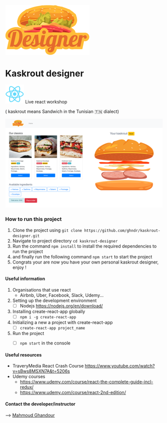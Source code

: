  ![kaskrout designer](src/assets/logo.png) 

# Kaskrout designer

<img src="logo512.png" alt="react logo" width="60px" /> Live react workshop 

( kaskrout means Sandwich in the Tunisian 🇹🇳 dialect)

 ![Project screenshot](screenshot.png) 

### How to run this project

1. Clone the project using `git clone https://github.com/ghndr/kaskrout-designer.git`
2. Navigate to project directory `cd kaskrout-designer`
3. Run the command `npm install` to install the required dependencies to run the project
4. and finally run the following command `npm start` to start the project
5. Congrats your are now you have your own personal kaskrout designer, enjoy !



#### Useful information

1. Organisations that use react
   - Airbnb, Uber, Facebook, Slack, Udemy...
2. Setting up the development environment
   - [ ] Nodejs https://nodejs.org/en/download/
3. Installing create-react-app globally
   - [ ] `npm i -g create-react-app`
4. Initializing a new a project with create-react-app
   - [ ] `create-react-app project_name`
5. Run the project
   - [ ] `npm start` in the console



#### Useful resources

- TraveryMedia React Crash Course https://www.youtube.com/watch?v=sBws8MSXN7A&t=5206s
- Udemy courses
  - https://www.udemy.com/course/react-the-complete-guide-incl-redux/
  - https://www.udemy.com/course/react-2nd-edition/


#### Contact the developer/instructor
⟶ [Mahmoud Ghandour](https://about.me/ghndr)
